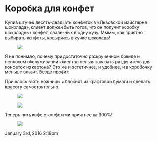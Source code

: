# Коробка для конфет

Купив штучек десять-двадцать конфеток в «Львовской майстерне шоколада»,
клиент должен быть готов, что он получит коробку шоколадных конфет,
сваленных в одну кучу. Мммм, как приятно выбирать конфеты, ковыряясь в
кучке шоколада!

<figure>
<img src="/tumblr/136548714046_0.jpg" data-orig-width="1632"
data-orig-height="1632" />
</figure>

Я не понимаю, почему при достаточно раскрученном бренде и неплохом
обслуживании клиентов нельзя заказать разделитель для конфеток из
картона? Это же и эстетичнее, и удобнее, и в коробочку меньше влазит.
Везде профит!

Пришлось взять ножницы и блокнот из крафтовой бумаги и сделать красоту
самостоятельно.

<figure>
<img src="/tumblr/136548714046_1.jpg" data-orig-width="1632"
data-orig-height="1632" />
</figure>

<figure>
<img src="/tumblr/136548714046_2.jpg" data-orig-width="1228"
data-orig-height="1632" />
</figure>

Теперь пить кофе с конфетами приятнее на 300%!

<figure>
<img src="/tumblr/136548714046_3.jpg" data-orig-width="1632"
data-orig-height="1632" />
</figure>

<span id="timestamp"> January 3rd, 2016 2:19pm </span>
